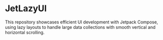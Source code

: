 # JetLazyUI
This repository showcases efficient UI development with Jetpack Compose, using lazy layouts to handle large data collections with smooth vertical and horizontal scrolling.

